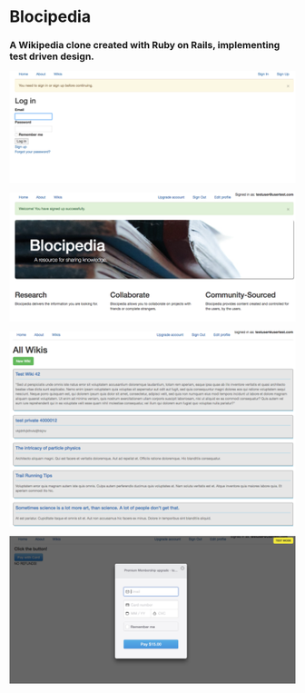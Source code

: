 # Blocipedia

### A Wikipedia clone created with Ruby on Rails, implementing test driven design.

![User Sign In](app/assets/images/userSignIn.png)


![Landing Page](app/assets/images/homePage.png)

![Wikis Directory](app/assets/images/wikisList.png)


![Stripe integration](app/assets/images/stripeIntegration.png)
